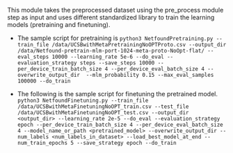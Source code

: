 This module takes the preprocessed dataset using the pre_process module step as input and uses different standardized library to train the learning models (pretraining and finetuning). 
* The sample script for pretraining is
`python3 NetfoundPretraining.py --train_file /data/UCSBwithMetaPretrainingNoOPTProto.csv --output_dir /data/Netfound-pretrain-mlm-port-1024-meta-proto-NoOpt-flat/ --eval_steps 10000 --learning_rate 5e-6 --do_eval --evaluation_strategy steps --save_steps 10000 --per_device_train_batch_size 4 --per_device_eval_batch_size 4 --overwrite_output_dir  --mlm_probability 0.15 --max_eval_samples 100000 --do_train`

* The following is the sample script for finetuning the pretrained model.
`python3 NetfoundFinetuning.py --train_file /data/UCSBwithMetaFinetuningNoOPT_train.csv --test_file /data/UCSBwithMetaFinetuningNoOPT_test.csv --output_dir <output_dir> --learning_rate 2e-5 --do_eval --evaluation_strategy epoch --per_device_train_batch_size 4 --per_device_eval_batch_size 4 --model_name_or_path <pretrained_model> --overwrite_output_dir --num_labels <num_labels_in_dataset> --load_best_model_at_end --num_train_epochs 5 --save_strategy epoch --do_train`

